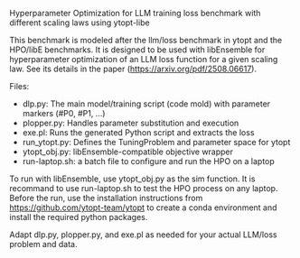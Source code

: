 Hyperparameter Optimization for LLM training loss benchmark with different scaling laws  using ytopt-libe

This benchmark is modeled after the llm/loss benchmark in ytopt and the HPO/libE benchmarks. It is designed to be used with libEnsemble for hyperparameter optimization of an LLM loss function for a given scaling law. See its details in the paper (https://arxiv.org/pdf/2508.06617).

Files:
- dlp.py: The main model/training script (code mold) with parameter markers (#P0, #P1, ...)
- plopper.py: Handles parameter substitution and execution
- exe.pl: Runs the generated Python script and extracts the loss
- run_ytopt.py: Defines the TuningProblem and parameter space for ytopt
- ytopt_obj.py: libEnsemble-compatible objective wrapper
- run-laptop.sh: a batch file to configure and run the HPO on a laptop

To run with libEnsemble, use ytopt_obj.py as the sim function. It is recommand to use run-laptop.sh to test the HPO process on any laptop. Before the run, use the installation instructions from https://github.com/ytopt-team/ytopt to create a conda environment and install the required python packages.

Adapt dlp.py, plopper.py, and exe.pl as needed for your actual LLM/loss problem and data.
